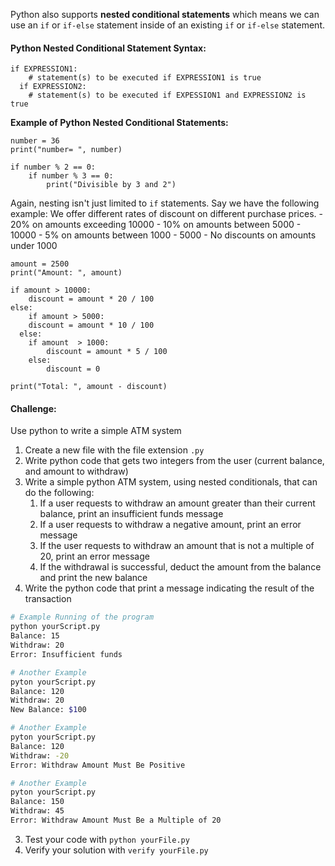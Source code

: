 Python also supports **nested conditional statements** which means we can use an `if` or `if-else` statement inside of an existing `if` or `if-else` statement.

#### Python Nested Conditional Statement Syntax:
```
if EXPRESSION1:
	# statement(s) to be executed if EXPRESSION1 is true
  if EXPRESSION2:
  	# statement(s) to be executed if EXPESSION1 and EXPRESSION2 is true
```

**Example of Python Nested Conditional Statements:**
```
number = 36
print("number= ", number)

if number % 2 == 0:
	if number % 3 == 0:
  		print("Divisible by 3 and 2")
```

Again, nesting isn't just limited to `if` statements. Say we have the following example: We offer different rates of discount on different purchase prices.
	- 20% on amounts exceeding 10000
  	- 10% on amounts between 5000 - 10000
    - 5% on amounts between 1000 - 5000
    - No discounts on amounts under 1000

```
amount = 2500
print("Amount: ", amount)

if amount > 10000:
	discount = amount * 20 / 100
else:
	if amount > 5000:
  	discount = amount * 10 / 100
  else:
  	if amount  > 1000:
    	discount = amount * 5 / 100
    else:
     	discount = 0

print("Total: ", amount - discount)
```

#### Challenge:
Use python to write a simple ATM system

1. Create a new file with the file extension `.py`
2. Write python code that gets two integers from the user (current balance, and amount to withdraw)
3. Write a simple python ATM system, using nested conditionals, that can do the following:
   1. If a user requests to withdraw an amount greater than their current balance, print an insufficient funds message
   2. If a user requests to withdraw a negative amount, print an error message
   3. If the user requests to withdraw an amount that is not a multiple of 20, print an error message
   4. If the withdrawal is successful, deduct the amount from the balance and print the new balance
4. Write the python code that print a message indicating the result of the transaction
```bash
# Example Running of the program
python yourScript.py
Balance: 15
Withdraw: 20
Error: Insufficient funds
```

```bash
# Another Example
pyton yourScript.py
Balance: 120
Withdraw: 20
New Balance: $100
```

```bash
# Another Example
pyton yourScript.py
Balance: 120
Withdraw: -20
Error: Withdraw Amount Must Be Positive
```

```bash
# Another Example
pyton yourScript.py
Balance: 150
Withdraw: 45
Error: Withdraw Amount Must Be a Multiple of 20
```

3. Test your code with `python yourFile.py`
4. Verify your solution with `verify yourFile.py`
